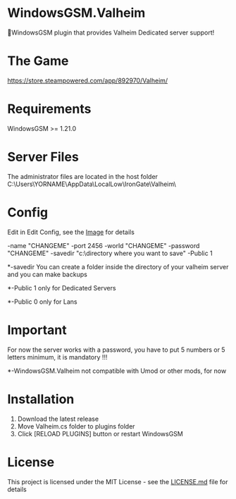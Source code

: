 # WindowsGSM.Valheim
🧩WindowsGSM plugin that provides Valheim Dedicated server support!

# The Game
https://store.steampowered.com/app/892970/Valheim/

# Requirements
WindowsGSM >= 1.21.0

# Server Files
The administrator files are located in the host folder C:\Users\YORNAME\AppData\LocalLow\IronGate\Valheim\

# Config
Edit in Edit Config, see the <a href="https://cdn.discordapp.com/attachments/800673503966789682/810663350102261760/unknown.png">Image</a> for details

-name "CHANGEME" -port 2456 -world "CHANGEME" -password "CHANGEME" -savedir "c:\directory where you want to save" -Public 1

*-savedir You can create a folder inside the directory of your valheim server and you can make backups

*-Public 1 only for Dedicated Servers

*-Public 0 only for Lans

# Important
For now the server works with a password, you have to put 5 numbers or 5 letters minimum, it is mandatory !!!

*-WindowsGSM.Valheim not compatible with Umod or other mods, for now

# Installation
  1. Download the latest release
  2. Move Valheim.cs folder to plugins folder
  3. Click [RELOAD PLUGINS] button or restart WindowsGSM

# License
This project is licensed under the MIT License - see the <a href="https://github.com/dkdue/WindowsGSM.Valheim/blob/main/LICENSE">LICENSE.md</a> file for details
